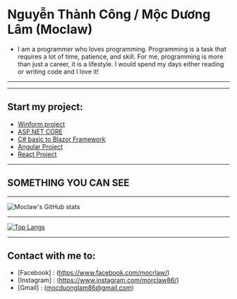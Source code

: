 # Nguyễn Thành Công / Mộc Dương Lâm (Moclaw)
- I am a programmer who loves programming. Programming is a task that requires a lot of time, patience, and skill. For me, programming is more than just a career, it is a lifestyle. I would spend my days either reading or writing code and I love it!
***
---
## Start my project:
   - [Winform project](https://github.com/Moclaw/WinFormsProject)
   - [ASP.NET CORE](https://github.com/Moclaw/DemoApi)
   - [C# basic to Blazor Framework](https://github.com/Moclaw/InterV.git)
   - [Angular Project](https://github.com/Moclaw/ForFun.git)
   - [React Project](https://github.com/Moclaw/MoclawReactWeb.git)
***

## **SOMETHING YOU CAN SEE**

*** 

![Moclaw's GitHub stats](https://github-readme-stats.vercel.app/api?username=Moclaw&show_icons=true&theme=dracula)

***

[![Top Langs](https://github-readme-stats.vercel.app/api/top-langs/?username=Moclaw&layout=compact&langs_count=8)](https://github.com/Moclaw)

***

## **Contact with me to:**
- [Facebook] : (https://www.facebook.com/mocrlaw/)
- [Instagram] : (https://www.instagram.com/morclaw86/)
- [Gmail] : (mocduonglam86@gmail.com)
